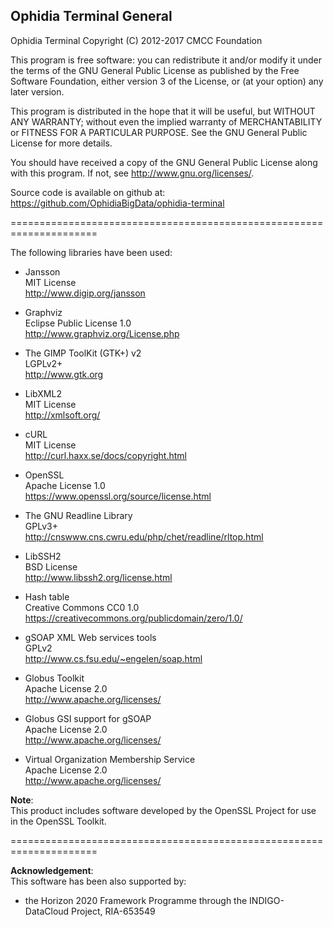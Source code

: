 Ophidia Terminal General
------------------------

Ophidia Terminal
Copyright (C) 2012-2017 CMCC Foundation

This program is free software: you can redistribute it and/or modify
it under the terms of the GNU General Public License as published by
the Free Software Foundation, either version 3 of the License, or
(at your option) any later version.

This program is distributed in the hope that it will be useful,
but WITHOUT ANY WARRANTY; without even the implied warranty of
MERCHANTABILITY or FITNESS FOR A PARTICULAR PURPOSE.  See the
GNU General Public License for more details.

You should have received a copy of the GNU General Public License
along with this program.  If not, see <http://www.gnu.org/licenses/>.

Source code is available on github at: 
https://github.com/OphidiaBigData/ophidia-terminal

=====================================================================

The following libraries have been used:

- Jansson</br>
MIT License</br>
http://www.digip.org/jansson

- Graphviz</br>
Eclipse Public License 1.0</br>
http://www.graphviz.org/License.php

- The GIMP ToolKit (GTK+) v2</br>
LGPLv2+</br>
http://www.gtk.org

- LibXML2</br>
MIT License</br>
http://xmlsoft.org/

- cURL</br>
MIT License</br>
http://curl.haxx.se/docs/copyright.html

- OpenSSL</br>
Apache License 1.0</br>
https://www.openssl.org/source/license.html

- The GNU Readline Library</br>
GPLv3+</br>
http://cnswww.cns.cwru.edu/php/chet/readline/rltop.html

- LibSSH2</br>
BSD License</br>
http://www.libssh2.org/license.html

- Hash table</br>
Creative Commons CC0 1.0</br>
https://creativecommons.org/publicdomain/zero/1.0/

- gSOAP XML Web services tools</br>
GPLv2</br>
http://www.cs.fsu.edu/~engelen/soap.html

- Globus Toolkit</br>
Apache License 2.0</br>
http://www.apache.org/licenses/

- Globus GSI support for gSOAP</br>
Apache License 2.0</br>
http://www.apache.org/licenses/

- Virtual Organization Membership Service</br>
Apache License 2.0</br>
http://www.apache.org/licenses/

<b>Note</b>:</br>
This product includes software developed by the OpenSSL Project for use in the OpenSSL Toolkit.

=====================================================================

<b>Acknowledgement</b>:</br>
This software has been also supported by:

- the Horizon 2020 Framework Programme through the INDIGO-DataCloud Project, RIA-653549

